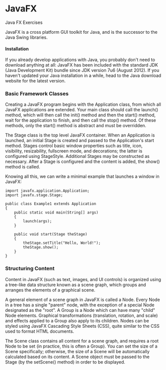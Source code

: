 JavaFX
================

Java FX Exercises

JavaFX is a cross platform GUI toolkit for Java, and is the successor to the Java Swing libraries.

#### Installation

If you already develop applications with Java, you probably don't need to download anything at all: JavaFX has been included with the standard JDK (Java Development Kit) bundle since JDK version 7u6 (August 2012).  If you haven't updated your Java installation in a while, head to the Java download website for the latest version.

### Basic Framework Classes

Creating a JavaFX program begins with the Application class, from which all JavaFX applications are extended.  Your main class should call the launch() method, which will then call the init() method and then the start() method, wait for the application to finish, and then call the stop() method.  Of these methods, only the start() method is abstract and must be overridden.

The Stage class is the top level JavaFX container. When an Application is launched, an initial Stage is created and passed to the Application's start method. Stages control basic window properties such as title, icon, visibility, resizability, fullscreen mode, and decorations; the latter is configured using StageStyle. Additional Stages may be constructed as necessary. After a Stage is configured and the content is added, the show() method is called.

Knowing all this, we can write a minimal example that launches a window in JavaFX:

```
import javafx.application.Application;
import javafx.stage.Stage;
 
public class Example1 extends Application 
{
    public static void main(String[] args) 
    {
        launch(args);
    }
 
    public void start(Stage theStage) 
    {
        theStage.setTitle("Hello, World!");
        theStage.show();
    }
}
```

### Structuring Content

Content in JavaFX (such as text, images, and UI controls) is organized using a tree-like data structure known as a scene graph, which groups and arranges the elements of a graphical scene. 

A general element of a scene graph in JavaFX is called a Node. Every Node in a tree has a single "parent" node, with the exception of a special Node designated as the "root". A Group is a Node which can have many "child" Node elements. Graphical transformations (translation, rotation, and scale) and effects applied to a Group also apply to its children. Nodes can be styled using JavaFX Cascading Style Sheets (CSS), quite similar to the CSS used to format HTML documents.

The Scene class contains all content for a scene graph, and requires a root Node to be set (in practice, this is often a Group). You can set the size of a Scene specifically; otherwise, the size of a Scene will be automatically calculated based on its content. A Scene object must be passed to the Stage (by the setScene() method) in order to be displayed.
